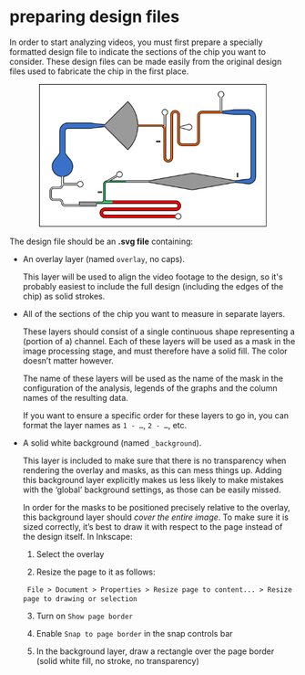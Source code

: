 # preparing design files

In order to start analyzing videos, you must first prepare a specially formatted design file to indicate the sections of the chip you want to consider. These design files can be made easily from the original design files used to fabricate the chip in the first place.

<div align="center"><img src="../test/test.svg" width="400px"/></div>

The design file should be an **.svg file** containing:

* An overlay layer (named `overlay`, no caps).

  This layer will be used to align the video footage to the design, so it's probably easiest to include the full design (including the edges of the chip) as solid strokes.

* All of the sections of the chip you want to measure in separate layers.

  These layers should consist of a single continuous shape representing a (portion of a) channel. Each of these layers will be used as a mask in the image processing stage, and must therefore have a solid fill. The color doesn’t matter however.

  The name of these layers will be used as the name of the mask in the configuration of the analysis, legends of the graphs and the column names of the resulting data.

  If you want to ensure a specific order for these layers to go in, you can format the layer names as `1 - …`, `2 - …`, etc.

* A solid white background (named `_background`).

  This layer is included to make sure that there is no transparency when rendering the overlay and masks, as this can mess things up. Adding this background layer explicitly makes us less likely to make mistakes with the ‘global’ background settings, as those can be easily missed.

  In order for the masks to be positioned precisely relative to the overlay, this background layer should *cover the entire image*. To make sure it is sized correctly, it’s best to draw it with respect to the page instead of the design itself. In Inkscape:

  1. Select the overlay

  2. Resize the page to it as follows:

	```
     File > Document > Properties > Resize page to content... > Resize page to drawing or selection
  ```

  3. Turn on `Show page border`

  4. Enable `Snap to page border` in the snap controls bar

  5. In the background layer, draw a rectangle over the page border (solid white fill, no stroke, no transparency)
